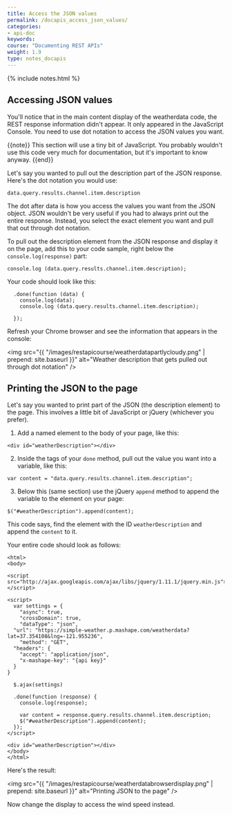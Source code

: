 ```yaml
---
title: Access the JSON values
permalink: /docapis_access_json_values/
categories:
- api-doc
keywords: 
course: "Documenting REST APIs"
weight: 1.9
type: notes_docapis
---
```

{% include notes.html %}

## Accessing JSON values

You'll notice that in the main content display of the weatherdata code, the REST response information didn't appear. It only appeared in the JavaScript Console. You need to use dot notation to access the JSON values you want.

{{note}} This section will use a tiny bit of JavaScript. You probably wouldn't use this code very much for documentation, but it's important to know anyway. {{end}}

Let's say you wanted to pull out the description part of the JSON response. Here's the dot notation you would use:

```
data.query.results.channel.item.description
```

The dot after data is how you access the values you want from the JSON object. JSON wouldn't be very useful if you had to always print out the entire response. Instead, you select the exact element you want and pull that out through dot notation.

To pull out the description element from the JSON response and display it on the page, add this to your code sample, right below the `console.log(response)` part:

```
console.log (data.query.results.channel.item.description);
```

Your code should look like this:

```
  .done(function (data) {
    console.log(data);
    console.log (data.query.results.channel.item.description);

  });
```

Refresh your Chrome browser and see the information that appears in the console:

<img src="{{ "/images/restapicourse/weatherdatapartlycloudy.png" | prepend: site.baseurl }}" alt="Weather description that gets pulled out through dot notation" />

## Printing the JSON to the page

Let's say you wanted to print part of the JSON (the description element) to the page. This involves a little bit of JavaScript or jQuery (whichever you prefer).

1. Add a named element to the body of your page, like this:

```
<div id="weatherDescription"></div>
```

2. Inside the tags of your `done` method, pull out the value you want into a variable, like this:

```
var content = "data.query.results.channel.item.description";
```

3. Below this (same section) use the jQuery `append` method to append the variable to the element on your page:

```
$("#weatherDescription").append(content);
```

This code says, find the element with the ID `weatherDescription` and append the `content` to it.

Your entire code should look as follows:

```
<html>
<body>

<script src="http://ajax.googleapis.com/ajax/libs/jquery/1.11.1/jquery.min.js"></script>

<script>
  var settings = {
    "async": true,
    "crossDomain": true,
    "dataType": "json",
  "url": "https://simple-weather.p.mashape.com/weatherdata?lat=37.354108&lng=-121.955236",
    "method": "GET",
  "headers": {
    "accept": "application/json",
    "x-mashape-key": "{api key}"
  }
}

  $.ajax(settings)

  .done(function (response) {
    console.log(response);

    var content = response.query.results.channel.item.description;
    $("#weatherDescription").append(content);
  });
</script>

<div id="weatherDescription"></div>
</body>
</html>
```

Here's the result:

<img src="{{ "/images/restapicourse/weatherdatabrowserdisplay.png" | prepend: site.baseurl }}" alt="Printing JSON to the page" />

Now change the display to access the wind speed instead.



